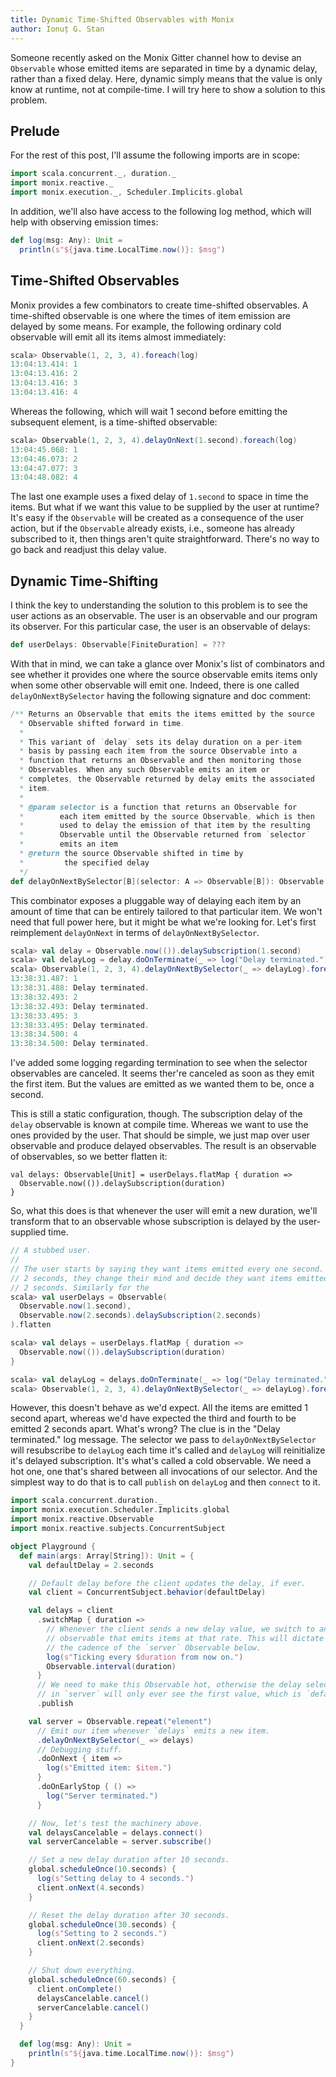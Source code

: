 ```yaml
---
title: Dynamic Time-Shifted Observables with Monix
author: Ionuț G. Stan
---
```


Someone recently asked on the Monix Gitter channel how to devise an `Observable` whose emitted items are separated in time by a dynamic delay, rather than a fixed delay. Here, dynamic simply means that the value is only know at runtime, not at compile-time. I will try here to show a solution to this problem.

## Prelude

For the rest of this post, I'll assume the following imports are in scope:

```scala
import scala.concurrent._, duration._
import monix.reactive._
import monix.execution._, Scheduler.Implicits.global
```

In addition, we'll also have access to the following log method, which will help with observing emission times:

```scala
def log(msg: Any): Unit =
  println(s"${java.time.LocalTime.now()}: $msg")
```

## Time-Shifted Observables

Monix provides a few combinators to create time-shifted observables. A time-shifted observable is one where the times of item emission are delayed by some means. For example, the following ordinary cold observable will emit all its items almost immediately:

```scala
scala> Observable(1, 2, 3, 4).foreach(log)
13:04:13.414: 1
13:04:13.416: 2
13:04:13.416: 3
13:04:13.416: 4
```

Whereas the following, which will wait 1 second before emitting the subsequent element, is a time-shifted observable:

```scala
scala> Observable(1, 2, 3, 4).delayOnNext(1.second).foreach(log)
13:04:45.068: 1
13:04:46.073: 2
13:04:47.077: 3
13:04:48.082: 4
```

The last one example uses a fixed delay of `1.second` to space in time the items. But what if we want this value to be supplied by the user at runtime? It's easy if the `Observable` will be created as a consequence of the user action, but if the `Observable` already exists, i.e., someone has already subscribed to it, then things aren't quite straightforward. There's no way to go back and readjust this delay value.

## Dynamic Time-Shifting

I think the key to understanding the solution to this problem is to see the user actions as an observable. The user is an observable and our program its observer. For this particular case, the user is an observable of delays:

```scala
def userDelays: Observable[FiniteDuration] = ???
```

With that in mind, we can take a glance over Monix's list of combinators and see whether it provides one where the source observable emits items only when some other observable will emit one. Indeed, there is one called `delayOnNextBySelector` having the following signature and doc comment:

```scala
/** Returns an Observable that emits the items emitted by the source
  * Observable shifted forward in time.
  *
  * This variant of `delay` sets its delay duration on a per-item
  * basis by passing each item from the source Observable into a
  * function that returns an Observable and then monitoring those
  * Observables. When any such Observable emits an item or
  * completes, the Observable returned by delay emits the associated
  * item.
  *
  * @param selector is a function that returns an Observable for
  *        each item emitted by the source Observable, which is then
  *        used to delay the emission of that item by the resulting
  *        Observable until the Observable returned from `selector`
  *        emits an item
  * @return the source Observable shifted in time by
  *         the specified delay
  */
def delayOnNextBySelector[B](selector: A => Observable[B]): Observable[A]
```

This combinator exposes a pluggable way of delaying each item by an amount of time that can be entirely tailored to that particular item. We won't need that full power here, but it might be what we're looking for. Let's first reimplement `delayOnNext` in terms of `delayOnNextBySelector`.

```scala
scala> val delay = Observable.now(()).delaySubscription(1.second)
scala> val delayLog = delay.doOnTerminate(_ => log("Delay terminated."))
scala> Observable(1, 2, 3, 4).delayOnNextBySelector(_ => delayLog).foreach(log)
13:38:31.487: 1
13:38:31.488: Delay terminated.
13:38:32.493: 2
13:38:32.493: Delay terminated.
13:38:33.495: 3
13:38:33.495: Delay terminated.
13:38:34.500: 4
13:38:34.500: Delay terminated.
```

I've added some logging regarding termination to see when the selector observables are canceled. It seems ther're canceled as soon as they emit the first item. But the values are emitted as we wanted them to be, once a second.

This is still a static configuration, though. The subscription delay of the `delay` observable is known at compile time. Whereas we want to use the ones provided by the user. That should be simple, we just map over user observable and produce delayed observables. The result is an observable of observables, so we better flatten it:

```
val delays: Observable[Unit] = userDelays.flatMap { duration =>
  Observable.now(()).delaySubscription(duration)
}
```

So, what this does is that whenever the user will emit a new duration, we'll transform that to an observable whose subscription is delayed by the user-supplied time.


```scala
// A stubbed user.
//
// The user starts by saying they want items emitted every one second. After
// 2 seconds, they change their mind and decide they want items emitted every
// 2 seconds. Similarly for the
scala> val userDelays = Observable(
  Observable.now(1.second),
  Observable.now(2.seconds).delaySubscription(2.seconds)
).flatten

scala> val delays = userDelays.flatMap { duration =>
  Observable.now(()).delaySubscription(duration)
}

scala> val delayLog = delays.doOnTerminate(_ => log("Delay terminated."))
scala> Observable(1, 2, 3, 4).delayOnNextBySelector(_ => delayLog).foreach(log)
```

However, this doesn't behave as we'd expect. All the items are emitted 1 second apart, whereas we'd have expected the third and fourth to be emitted 2 seconds apart. What's wrong? The clue is in the "Delay terminated." log message. The selector we pass to `delayOnNextBySelector` will resubscribe to `delayLog` each time it's called and `delayLog` will reinitialize it's delayed subscription. It's what's called a cold observable. We need a hot one, one that's shared between all invocations of our selector. And the simplest way to do that is to call `publish` on `delayLog` and then `connect` to it.


```scala
import scala.concurrent.duration._
import monix.execution.Scheduler.Implicits.global
import monix.reactive.Observable
import monix.reactive.subjects.ConcurrentSubject

object Playground {
  def main(args: Array[String]): Unit = {
    val defaultDelay = 2.seconds

    // Default delay before the client updates the delay, if ever.
    val client = ConcurrentSubject.behavior(defaultDelay)

    val delays = client
      .switchMap { duration =>
        // Whenever the client sends a new delay value, we switch to an
        // observable that emits items at that rate. This will dictate
        // the cadence of the `server` Observable below.
        log(s"Ticking every $duration from now on.")
        Observable.interval(duration)
      }
      // We need to make this Observable hot, otherwise the delay selector
      // in `server` will only ever see the first value, which is `defaultDelay`.
      .publish

    val server = Observable.repeat("element")
      // Emit our item whenever `delays` emits a new item.
      .delayOnNextBySelector(_ => delays)
      // Debugging stuff.
      .doOnNext { item =>
        log(s"Emitted item: $item.")
      }
      .doOnEarlyStop { () =>
        log("Server terminated.")
      }

    // Now, let's test the machinery above.
    val delaysCancelable = delays.connect()
    val serverCancelable = server.subscribe()

    // Set a new delay duration after 10 seconds.
    global.scheduleOnce(10.seconds) {
      log(s"Setting delay to 4 seconds.")
      client.onNext(4.seconds)
    }

    // Reset the delay duration after 30 seconds.
    global.scheduleOnce(30.seconds) {
      log(s"Setting to 2 seconds.")
      client.onNext(2.seconds)
    }

    // Shut down everything.
    global.scheduleOnce(60.seconds) {
      client.onComplete()
      delaysCancelable.cancel()
      serverCancelable.cancel()
    }
  }

  def log(msg: Any): Unit =
    println(s"${java.time.LocalTime.now()}: $msg")
}
```
